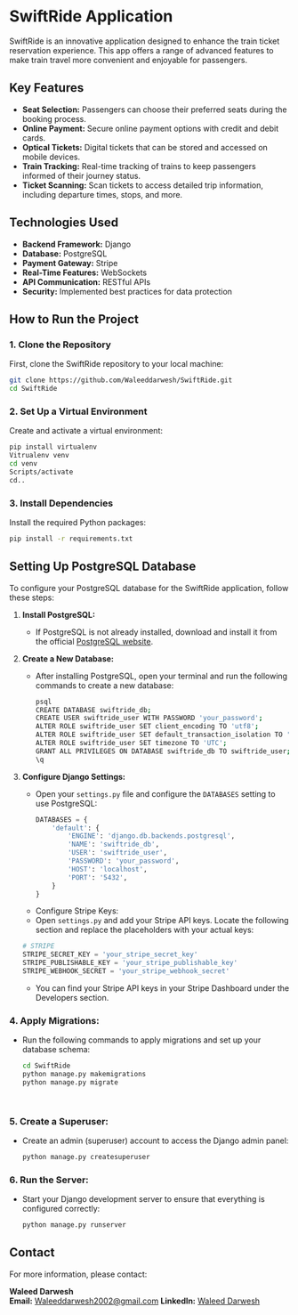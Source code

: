 # SwiftRide Application

SwiftRide is an innovative application designed to enhance the train ticket reservation experience. This app offers a range of advanced features to make train travel more convenient and enjoyable for passengers.

## Key Features

- **Seat Selection:** Passengers can choose their preferred seats during the booking process.
- **Online Payment:** Secure online payment options with credit and debit cards.
- **Optical Tickets:** Digital tickets that can be stored and accessed on mobile devices.
- **Train Tracking:** Real-time tracking of trains to keep passengers informed of their journey status.
- **Ticket Scanning:** Scan tickets to access detailed trip information, including departure times, stops, and more.

## Technologies Used

- **Backend Framework:** Django
- **Database:** PostgreSQL
- **Payment Gateway:** Stripe
- **Real-Time Features:** WebSockets
- **API Communication:** RESTful APIs
- **Security:** Implemented best practices for data protection

## How to Run the Project

### 1. Clone the Repository
First, clone the SwiftRide repository to your local machine:

```bash
git clone https://github.com/Waleeddarwesh/SwiftRide.git
cd SwiftRide
```

### 2. Set Up a Virtual Environment
Create and activate a virtual environment:
```bash
pip install virtualenv
Vitrualenv venv
cd venv
Scripts/activate
cd..
```

### 3. Install Dependencies
Install the required Python packages:
```bash
pip install -r requirements.txt
```

## Setting Up PostgreSQL Database

To configure your PostgreSQL database for the SwiftRide application, follow these steps:

1. **Install PostgreSQL:**
   - If PostgreSQL is not already installed, download and install it from the official [PostgreSQL website](https://www.postgresql.org/download/).

2. **Create a New Database:**
   - After installing PostgreSQL, open your terminal and run the following commands to create a new database:
     ```bash
     psql
     CREATE DATABASE swiftride_db;
     CREATE USER swiftride_user WITH PASSWORD 'your_password';
     ALTER ROLE swiftride_user SET client_encoding TO 'utf8';
     ALTER ROLE swiftride_user SET default_transaction_isolation TO 'read committed';
     ALTER ROLE swiftride_user SET timezone TO 'UTC';
     GRANT ALL PRIVILEGES ON DATABASE swiftride_db TO swiftride_user;
     \q
     ```

3. **Configure Django Settings:**
   - Open your `settings.py` file and configure the `DATABASES` setting to use PostgreSQL:
     ```python
     DATABASES = {
         'default': {
             'ENGINE': 'django.db.backends.postgresql',
             'NAME': 'swiftride_db',
             'USER': 'swiftride_user',
             'PASSWORD': 'your_password',
             'HOST': 'localhost',
             'PORT': '5432',
         }
     }
     ```
   - Configure Stripe Keys:
    - Open `settings.py` and add your Stripe API keys. Locate the following section and replace the placeholders with your actual keys:
    ```python
    # STRIPE
    STRIPE_SECRET_KEY = 'your_stripe_secret_key'
    STRIPE_PUBLISHABLE_KEY = 'your_stripe_publishable_key'
    STRIPE_WEBHOOK_SECRET = 'your_stripe_webhook_secret'
    ```
    - You can find your Stripe API keys in your Stripe Dashboard under the Developers section.

### 4. **Apply Migrations:**
   - Run the following commands to apply migrations and set up your database schema:
     ```bash
     cd SwiftRide
     python manage.py makemigrations
     python manage.py migrate
     
  
### 5. **Create a Superuser:**
  - Create an admin (superuser) account to access the Django admin panel:  
     ```bash
     python manage.py createsuperuser
     ```

### 6. **Run the Server:**
   - Start your Django development server to ensure that everything is configured correctly:
     ```bash
     python manage.py runserver
     ```

## Contact

For more information, please contact:

**Waleed Darwesh**  
**Email:** Waleeddarwesh2002@gmail.com 
**LinkedIn:** [Waleed Darwesh](https://www.linkedin.com/in/waleeddarwesh?utm_source=share&utm_campaign=share_via&utm_content=profile&utm_medium=ios_app) 


